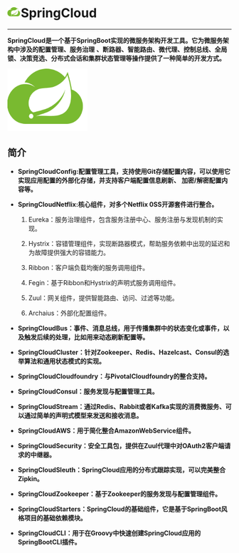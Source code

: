 # <img src="../../images/icon/springcloud.png" width="30" height="23" />SpringCloud

---

**SpringCloud是一个基于SpringBoot实现的微服务架构开发工具。它为微服务架构中涉及的配置管理、服务治理**
**、断路器、智能路由、微代理、控制总线、全局锁、决策竞选、分布式会话和集群状态管理等操作提供了一种简单的开发方式。**

<img src="../../images/icon/springcloud.png" width="180" height="140" />

## 简介

* **SpringCloudConfig:配置管理工具，支持使用Git存储配置内容，可以使用它实现应用配置的外部化存储，并支持客户端配置信息刷新、**
**加密/解密配置内容等。**

* **SpringCloudNetflix:核心组件，对多个Netflix 0SS开源套件进行整合。**

    1. Eureka：服务治理组件，包含服务注册中心、服务注册与发现机制的实现。
    
    2. Hystrix：容错管理组件，实现断路器模式，帮助服务依赖中出现的延迟和为故障提供强大的容错能力。
    
    3. Ribbon：客户端负载均衡的服务调用组件。
    
    4. Fegin：基于Ribbon和Hystrix的声明式服务调用组件。
    
    5. Zuul：网关组件，提供智能路由、访问、过滤等功能。
    
    6. Archaius：外部化配置组件。

* **SpringCloudBus：事件、消息总线，用于传播集群中的状态变化或事件，以及触发后续的处理，比如用来动态刷新配置等。**

* **SpringCloudCluster：针对Zookeeper、Redis、Hazelcast、Consul的选举算法和通用状态模式的实现。**

* **SpringCloudCloudfoundry：与PivotalCloudfoundry的整合支持。**

* **SpringCloudConsul：服务发现与配置管理工具。**

* **SpringCloudStream：通过Redis、Rabbit或者Kafka实现的消费微服务、可以通过简单的声明式模型来发送和接收消息。**

* **SpringCloudAWS：用于简化整合AmazonWebService组件。**

* **SpringCloudSecurity：安全工具包，提供在Zuul代理中对OAuth2客户端请求的中继器。**

* **SpringCloudSleuth：SpringCloud应用的分布式跟踪实现，可以完美整合Zipkin。**

* **SpringCloudZookeeper：基于Zookeeper的服务发现与配置管理组件。**

* **SpringCloudStarters：SpringCloud的基础组件，它是基于SpringBoot风格项目的基础依赖模块。**

* **SpringCloudCLI：用于在Groovy中快速创建SpringCloud应用的SpringBootCLI插件。**